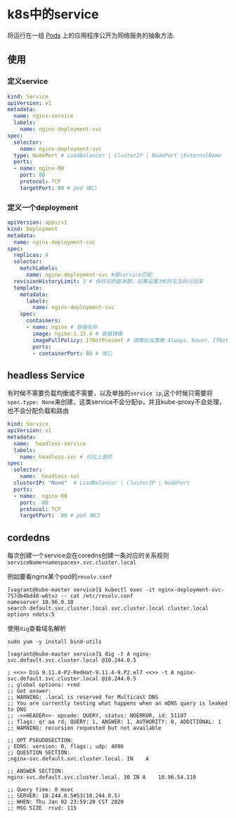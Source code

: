 # k8s中的service

 将运行在一组 [Pods](https://kubernetes.io/docs/concepts/workloads/pods/pod-overview/) 上的应用程序公开为网络服务的抽象方法.

## 使用

### 定义service

```yaml
kind: Service
apiVersion: v1
metadata:
  name: nginx-service
  labels:
    name: nginx-deployment-svc
spec:
  selector:
    name: nginx-deployment-svc
  type: NodePort # LoadBalancer | ClusterIP | NodePort |ExternalName
  ports:
  - name: nginx-80
    port: 80
    protocol: TCP
    targetPort: 80 # pod 端口
```

### 定义一个deployment

```yaml
apiVersion: apps/v1
kind: Deployment
metadata:
  name: nginx-deployment-svc
spec:
  replicas: 4
  selector:
    matchLabels:
      name: nginx-deployment-svc #跟service匹配
  revisionHistoryLimit: 3 # 保存旧的副本数，如果设置为0则无法执行回滚
  template:
    metadata:
      labels:
        name: nginx-deployment-svc
    spec:
      containers:
      - name: nginx # 容器名称
        image: nginx:1.15.4 # 容器镜像
        imagePullPolicy: IfNotPresent # 镜像拉去策略 Always、Naver、IfNotPresent（默认）
        ports:
        - containerPort: 80 # 端口
```

## headless Service

有时候不需要负载均衡或不需要，以及单独的`service ip`,这个时候只需要将`spec.type: None`来创建，这类service不会分配ip，并且kube-proxy不会处理，也不会分配负载和路由

```yaml
kind: Service
apiVersion: v1
metadata:
  name:  headless-service
  labels:
    name: headless-svc # 对应上面的
spec:
  selector:
    name:  headless-svc
  clusterIP: "None"  # LoadBalancer | ClusterIP | NodePort
  ports:
  - name:  nginx-80
    port:  80
    protocol: TCP
    targetPort:  80 # pod 端口
```

## cordedns

每次创建一个service会在coredns创建一条对应的关系规则`serviceName+namespaces+.svc.cluster.local`

例如要看nginx某个pod的`resolv.conf`

```shell
[vagrant@kube-master service]$ kubectl exec -it nginx-deployment-svc-757db4bd48-w6tvz -- cat /etc/resolv.conf 
nameserver 10.96.0.10
search default.svc.cluster.local svc.cluster.local cluster.local
options ndots:5
```

使用`dig`查看域名解析

```shell
sudo yum -y install bind-utils
```

```shell
[vagrant@kube-master service]$ dig -t A nginx-svc.default.svc.cluster.local @10.244.0.5

; <<>> DiG 9.11.4-P2-RedHat-9.11.4-9.P2.el7 <<>> -t A nginx-svc.default.svc.cluster.local @10.244.0.5
;; global options: +cmd
;; Got answer:
;; WARNING: .local is reserved for Multicast DNS
;; You are currently testing what happens when an mDNS query is leaked to DNS
;; ->>HEADER<<- opcode: QUERY, status: NOERROR, id: 51107
;; flags: qr aa rd; QUERY: 1, ANSWER: 1, AUTHORITY: 0, ADDITIONAL: 1
;; WARNING: recursion requested but not available

;; OPT PSEUDOSECTION:
; EDNS: version: 0, flags:; udp: 4096
;; QUESTION SECTION:
;nginx-svc.default.svc.cluster.local. IN	A

;; ANSWER SECTION:
nginx-svc.default.svc.cluster.local. 30	IN A	10.96.54.110

;; Query time: 0 msec
;; SERVER: 10.244.0.5#53(10.244.0.5)
;; WHEN: Thu Jan 02 23:59:20 CST 2020
;; MSG SIZE  rcvd: 115
```

